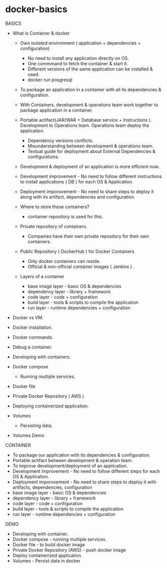 # docker-basics

BASICS
- What is Container & docker
  - Own isolated environment ( application + dependencies + configuration)
      - No need to install any application directly on OS.
      - One commmand to fetch the container & start it.
      - Different versions of the same application can be installed & used.
      - docker run posgresql
  - To package an application in a container with all its dependencies & configuration.
  - With Containers, development & operations team work together to package application in a container.
  - Portable actifact(JAR/WAR + Database service + Instructions ). Development to Operations team. Operations team deploy the application.
      - Dependency versions conflicts.
      - Misunderstanding between development & operations team.
      - Textual guide for deployment about External Dependencies & configurations.
  - Development & deployment of an application is more efficient now.
  - Development improvement - No need to follow different instructions to install applications ( DB ) for each OS & Application.
  - Deployment imporovement - No need to share steps to deploy it along with its artifact, dependencies and configuration.
  - Where to store these containers? 
      - container repository is used for this.
  - Private repository of containers. 
      - Companies have their own private repository for their own containers.
  - Public Repository ( DockerHub ) for Docker Containers 
      - Only docker containers can reside.
      - Official & non-official container images ( Jenkins ) .
   
  - Layers of a container
    - base image layer - basic OS & dependencies
    - dependency layer - library + framework
    - code layer - code + configuration
    - build layer - tools & scripts to compile the application
    - run layer - runtime dependencies + configuration

- Docker vs VM.
- Docker installation.
- Docker commands.
- Debug a container.
- Developing with containers.
- Docker compose
  - Running multiple services.
- Docker file
- Private Docker Repository ( AWS )
- Deploying containerized application.
- Volumes
  - Persisting data.
- Volumes Demo


CONTAINER

- To package our application with its dependencies & configuration.
- Portable actifact between development & operation team.
- To improve development/deployment of an application.
- Development improvement - No need to follow different steps for each OS & Application.
- Deployment imporovement - No need to share steps to deploy it with artifacts, dependencies, configuration
- base image layer - basic OS & dependencies
- dependency layer - library + framework
- code layer - code + configuration
- build layer - tools & scripts to compile the application
- run layer - runtime dependencies + configuration


DEMO
 - Developing with container.
 - Docker compose - running multiple services.
 - Docker file - to build docker image
 - Private Docker Repository (AWS)  - push docker image
 - Deploy containerized application.
 - Volumes - Persist data in docker
